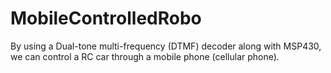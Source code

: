 # MobileControlledRobo
By using a Dual-tone multi-frequency (DTMF) decoder along with MSP430, we can control a RC car through a mobile phone (cellular phone).
